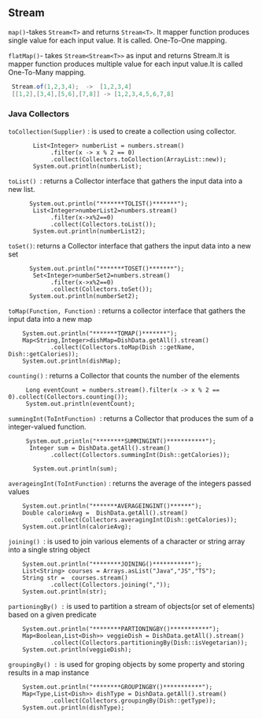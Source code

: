 ##    Stream 

`map()`-takes `Stream<T>` and returns `Stream<T>`. It mapper function produces single value for each input value. It is called. One-To-One mapping.  

`flatMap()`- takes `Stream<Stream<T>>` as input and returns Stream<T>.It is mapper function produces multiple value for each input value.It is called One-To-Many mapping. 


````java
 Stream.of(1,2,3,4);  ->  [1,2,3,4] 
 [[1,2],[3,4],[5,6],[7,8]] -> [1,2,3,4,5,6,7,8]
````


### Java Collectors

`toCollection(Supplier)` : is used to create a collection using collector.  

           List<Integer> numberList = numbers.stream()
                .filter(x -> x % 2 == 0)
                .collect(Collectors.toCollection(ArrayList::new));
           System.out.println(numberList);


`toList() `: returns a Collector interface that gathers the input data into a new list.  

          System.out.println("*******TOLIST()*******");
           List<Integer>numberList2=numbers.stream()
                .filter(x->x%2==0)
                .collect(Collectors.toList());
           System.out.println(numberList2);

`toSet()`: returns a Collector interface that gathers the input data into a new set

          System.out.println("*******TOSET()*******");
           Set<Integer>numberSet2=numbers.stream()
                .filter(x->x%2==0)
                .collect(Collectors.toSet());
          System.out.println(numberSet2);
  `toMap(Function, Function)` : returns a collector interface that gathers the input data into a new map

        System.out.println("*******TOMAP()*******");
        Map<String,Integer>dishMap=DishData.getAll().stream()
                .collect(Collectors.toMap(Dish ::getName, Dish::getCalories));
        System.out.println(dishMap);


 `counting()` : returns a Collector that counts the number of the elements  

         Long eventCount = numbers.stream().filter(x -> x % 2 == 0).collect(Collectors.counting()); 
         System.out.println(eventCount);

  `summingInt(ToIntFunction) `: returns a Collector that produces the sum of a integer-valued function.  

         System.out.println("********SUMMINGINT()***********");
          Integer sum = DishData.getAll().stream()
                .collect(Collectors.summingInt(Dish::getCalories));

           System.out.println(sum);

`averageingInt(ToIntFunction)` : returns the average of the integers passed values

        System.out.println("*******AVERAGEINGINT()******");
        Double calorieAvg =  DishData.getAll().stream()
                .collect(Collectors.averagingInt(Dish::getCalories));
        System.out.println(calorieAvg);

`joining() `: is used to join various elements of a character or string array into a single string object

        System.out.println("********JOINING()***********");
        List<String> courses = Arrays.asList("Java","JS","TS");
        String str =  courses.stream()
                .collect(Collectors.joining(","));
        System.out.println(str);


`partioningBy() :` is used to partition a stream of objects(or set of elements) based on a given predicate

        System.out.println("********PARTIONINGBY()***********");
        Map<Boolean,List<Dish>> veggieDish = DishData.getAll().stream()
                .collect(Collectors.partitioningBy(Dish::isVegetarian));
        System.out.println(veggieDish);       

`groupingBy() :` is used for groping objects by some property and storing results in a map instance

        System.out.println("********GROUPINGBY()***********");
        Map<Type,List<Dish>> dishType = DishData.getAll().stream()
                .collect(Collectors.groupingBy(Dish::getType));
        System.out.println(dishType);

        